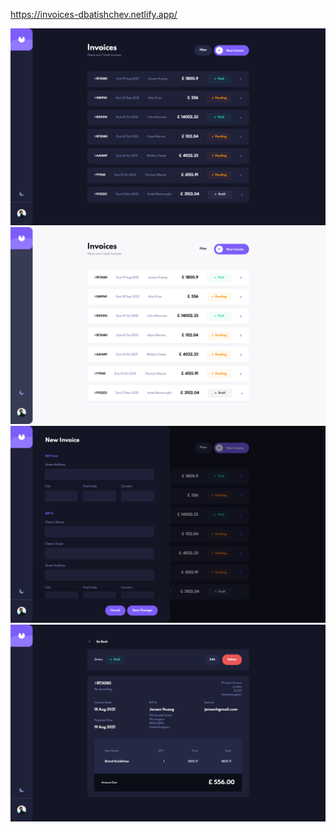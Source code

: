 https://invoices-dbatishchev.netlify.app/

![](./docs/screen-01.png)
![](./docs/screen-02.png)
![](./docs/screen-03.png)
![](./docs/screen-04.png)
